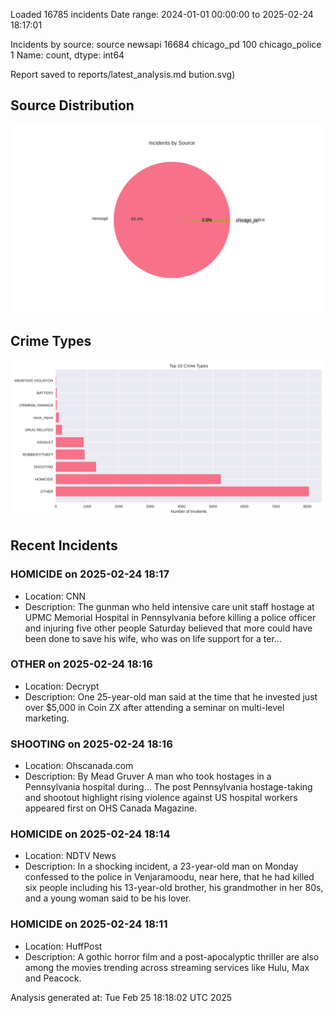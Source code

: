 
Loaded 16785 incidents
Date range: 2024-01-01 00:00:00 to 2025-02-24 18:17:01

Incidents by source:
source
newsapi           16684
chicago_pd          100
chicago_police        1
Name: count, dtype: int64

Report saved to reports/latest_analysis.md
bution.svg)

## Source Distribution
![Source Distribution](images/source_distribution.svg)

## Crime Types
![Crime Types](images/crime_types.svg)

## Recent Incidents

### HOMICIDE on 2025-02-24 18:17
- Location: CNN
- Description: The gunman who held intensive care unit staff hostage at UPMC Memorial Hospital in Pennsylvania before killing a police officer and injuring five other people Saturday believed that more could have been done to save his wife, who was on life support for a ter…


### OTHER on 2025-02-24 18:16
- Location: Decrypt
- Description: One 25-year-old man said at the time that he invested just over $5,000 in Coin ZX after attending a seminar on multi-level marketing.


### SHOOTING on 2025-02-24 18:16
- Location: Ohscanada.com
- Description: By Mead Gruver A man who took hostages in a Pennsylvania hospital during…
The post Pennsylvania hostage-taking and shootout highlight rising violence against US hospital workers appeared first on OHS Canada Magazine.


### HOMICIDE on 2025-02-24 18:14
- Location: NDTV News
- Description: In a shocking incident, a 23-year-old man on Monday confessed to the police in Venjaramoodu, near here, that he had killed six people including his 13-year-old brother, his grandmother in her 80s, and a young woman said to be his lover.


### HOMICIDE on 2025-02-24 18:11
- Location: HuffPost
- Description: A gothic horror film and a post-apocalyptic thriller are also among the movies trending across streaming services like Hulu, Max and Peacock.

Analysis generated at: Tue Feb 25 18:18:02 UTC 2025
